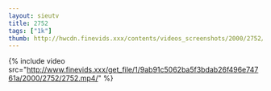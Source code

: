 ```yaml
--- 
layout: sieutv
title: 2752
tags: ["1k"]
thumb: http://hwcdn.finevids.xxx/contents/videos_screenshots/2000/2752/preview.mp4.jpg
---
```

{% include video src="http://www.finevids.xxx/get_file/1/9ab91c5062ba5f3bdab26f496e74761a/2000/2752/2752.mp4/" %} 
